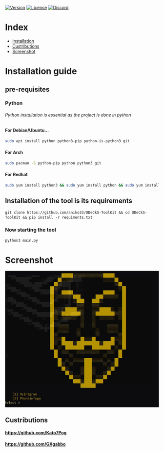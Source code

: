 [![Version](https://img.shields.io/badge/Version-0.3_beta-red)](#)
[![License](https://img.shields.io/badge/License-GPL_3.0-green)](#)
[![Discord](https://img.shields.io/badge/Server-Discord-blue)](https://discord.gg/zcsZnDkBuS)
# Index
- [Installation](https://github.com/aniko33/ODeCkS-ToolKit#installation-guide)
- [Custributions](https://github.com/aniko33/ODeCkS-ToolKit#custributions)
- [Screenshot](https://github.com/aniko33/ODeCkS-ToolKit#screenshot)
# Installation guide
## pre-requisites
### Python
###### Python installation is essential as the project is done in python
#### For Debian/Ubuntu...
```bash
sudo apt install python python3-pip python-is-python3 git
```
#### For Arch
```bash
sudo pacman -S python-pip python python3 git
```
#### For Redhat
```bash
sudo yum install python3 && sudo yum install python && sudo yum install python-pip && sudo yum install git
```
## Installation of the tool is its requirements
```batch
git clone https://github.com/aniko33/ODeCkS-ToolKit && cd ODeCkS-ToolKit && pip install -r requiments.txt
```
### Now starting the tool
```batch
python3 main.py
```
# Screenshot
<img align="center" src=".img/screenshot.jpg">

## Custributions
#### https://github.com/Kato7Pog
#### https://github.com/GXgabbo
